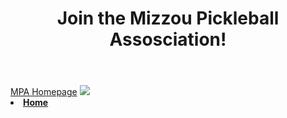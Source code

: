 <!DOCTYPE html>
<html>
    
<body>
    <header>
        <h1>Join the Mizzou Pickleball Assosciation!</h1>
    </header>
    <main>
        <a href="https://missouri.campuslabs.com/engage/organization/mizzou_pickleball">MPA Homepage</a>
        <img src="https://se-images.campuslabs.com/clink/images/da3d0e2d-af59-4a0b-9e7c-ce25f03b057403b94f61-5acd-4b7b-a37c-e8e1f4225a73.jpg?preset=med-sq">
        <section>
        <li>  
            <a href="README.md"><b>Home</b></a>
        </li>
        </section>
    </main>
</body>
</html>